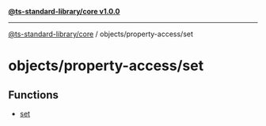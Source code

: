 [**@ts-standard-library/core v1.0.0**](../../../README.md)

***

[@ts-standard-library/core](../../../modules.md) / objects/property-access/set

# objects/property-access/set

## Functions

- [set](functions/set.md)
